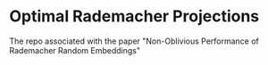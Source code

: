 # Optimal Rademacher Projections
The repo associated with the paper "Non-Oblivious Performance of Rademacher Random Embeddings"
